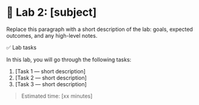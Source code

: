 # 🧪 Lab 2: [subject]

Replace this paragraph with a short description of the lab: goals, expected outcomes, and any high-level notes.

✅ Lab tasks

In this lab, you will go through the following tasks:

1. [Task 1 — short description]
2. [Task 2 — short description]
3. [Task 3 — short description]

> Estimated time: [xx minutes]
